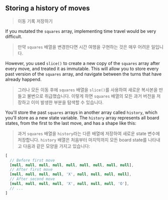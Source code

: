 ## Storing a history of moves
> 이동 기록 저장하기

If you mutated the `squares` array, implementing time travel would be very difficult.
> 만약 `squares` 배열을 변경한다면 시간 여행을 구현하는 것은 매우 어려운 일입니다.

However, you used `slice()` to create a new copy of the `squares` array after every move, and treated it as immutable. This will allow you to store every past version of the `squares` array, and navigate between the turns that have already happend.
> 그러나 모든 이동 후에 `squares` 배열을 `slice()`를 사용하여 새로운 복사본을 만들고 불변으로 취급했습니다. 이렇게 하면 `squares` 배열의 모든 과거 버전을 저장하고 이미 발생한 부분을 탐색할 수 있습니다.

You'll store the past `squares` arrays in another array called `history`, which you'll store as a new state variable. The `history` array represents all board states, from the first to the last move, and has a shape like this:
> 과거 `squares` 배열을 `history`라는 다른 배열에 저장하여 새로운 state 변수에 저장합니다. `history` 배열은 처음부터 마지막까지 모든 board state를 나타내고 다음과 같은 모양을 가지고 있습니다:

```ts
[
  // Before first move
  [null, null, null, null, null, null, null, null, null],
  // After first move
  [null, null, null, null, 'X', null, null, null, null],
  // After second move
  [null, null, null, null, 'X', null, null, null, 'O'],
  // ...
]
```